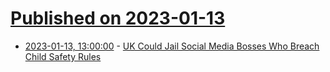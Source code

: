 # [Published on 2023-01-13](index.md)

* [2023-01-13, 13:00:00](https://yro.slashdot.org/story/23/01/12/2038223/uk-could-jail-social-media-bosses-who-breach-child-safety-rules?utm_source=rss1.0mainlinkanon&utm_medium=feed) - [UK Could Jail Social Media Bosses Who Breach Child Safety Rules](https://yro.slashdot.org/story/23/01/12/2038223/uk-could-jail-social-media-bosses-who-breach-child-safety-rules?utm_source=rss1.0mainlinkanon&utm_medium=feed)

